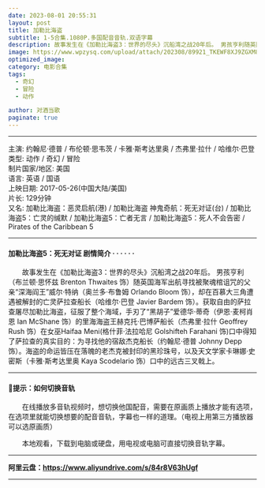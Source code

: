 ```yaml
---
date: 2023-08-01 20:55:31
layout: post
title: 加勒比海盗
subtitle: 1-5合集.1080P.多国配音音轨.双语字幕
description: 故事发生在《加勒比海盗3：世界的尽头》沉船湾之战20年后。 男孩亨利随英国海军出航寻找被聚魂棺诅咒的父亲“深海阎王”威尔·特纳，却在百慕大三角遭遇被解封的亡灵萨拉查船长......
image: https://www.wpzysq.com/upload/attach/202308/89921_TKEWF8XJ9ZGXM8H._webp
optimized_image: 
category: 电影合集
tags:
  - 奇幻
  - 冒险
  - 动作

author: 对酒当歌
paginate: true
---
```


---

主演: 约翰尼·德普 / 布伦顿·思韦茨 / 卡雅·斯考达里奥 / 杰弗里·拉什 / 哈维尔·巴登  
类型: 动作 / 奇幻 / 冒险  
制片国家/地区: 美国  
语言: 英语  /  国语  
上映日期: 2017-05-26(中国大陆/美国)  
片长: 129分钟  
又名: 加勒比海盗：恶灵启航(港) / 加勒比海盗 神鬼奇航：死无对证(台) / 加勒比海盗5：亡灵的缄默 / 加勒比海盗5：亡者无言 / 加勒比海盗5：死人不会告密 / Pirates of the Caribbean 5  

---

#### 加勒比海盗5：死无对证  剧情简介 · · · · · ·

　　故事发生在《加勒比海盗3：世界的尽头》沉船湾之战20年后。 男孩亨利（布兰顿·思怀兹 Brenton Thwaites 饰）随英国海军出航寻找被聚魂棺诅咒的父亲“深海阎王”威尔·特纳（奥兰多·布鲁姆 Orlando Bloom 饰），却在百慕大三角遭遇被解封的亡灵萨拉查船长（哈维尔·巴登 Javier Bardem 饰）。获取自由的萨拉查屠尽加勒比海盗，征服了整个海域，手刃了“黑胡子”爱德华·蒂奇（伊恩·麦柯肖恩 Ian McShane 饰）的里海海盗王赫克托·巴博萨船长（杰弗里·拉什 Geoffrey Rush 饰）在女巫Haifaa Meni(格什菲·法拉哈尼 Golshifteh Farahani 饰)口中得知了萨拉查的真实目的：为寻找他的宿敌杰克船长（约翰尼·德普 Johnny Depp 饰）。海盗的命运皆压在落魄的老杰克被封印的黑珍珠号，以及天文学家卡琳娜·史密斯（卡雅·斯考达里奥 Kaya Scodelario 饰）口中的远古三叉戟上。

---

#### 🔔提示：如何切换音轨

　　在线播放多音轨视频时，想切换他国配音，需要在原画质上播放才能有选项，在选项里就能切换想要的配音音轨，字幕也一样的道理。（电视上用第三方播放器可以选原画质）

　　本地观看，下载到电脑或硬盘，用电视或电脑可直接切换音轨字幕。

---

**阿里云盘：<https://www.aliyundrive.com/s/84r8V63hUgf>**

---
